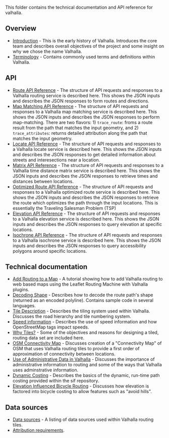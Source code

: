 This folder contains the technical documentation and API reference for valhalla.

## Overview

- [Introduction](./valhalla-intro.md) - This is the early history of Valhalla. Introduces the core team and describes overall objectives of the project and some insight on why we chose the name Valhalla.
- [Terminology](./terminology.md) - Contains commonly used terms and definitions within Valhalla.

## API

- [Route API Reference](./turn-by-turn/api-reference.md) - The structure of API requests and responses to a Valhalla routing service is described here. This shows the JSON inputs and describes the JSON responses to form routes and directions.
- [Map Matching API Reference](./map-matching/api-reference.md) - The structure of API requests and responses to a Valhalla map matching service is described here. This shows the JSON inputs and describes the JSON responses to perform map-matching. There are two flavors: 1) `trace_route`: froms a route result from the path that matches the input geometry, and 2) `trace_attributes`: returns detailed attribution along the path that matches the input geometry.
- [Locate API Reference](./locate/api-reference.md) - The structure of API requests and responses to a Valhalla locate service is described here. This shows the JSON inputs and describes the JSON responses to get detailed information about streets and interesections near a location.
- [Matrix API Reference](./matrix/api-reference.md) - The structure of API requests and responses to a Valhalla time distance matrix service is described here. This shows the JSON inputs and describes the JSON responses to retrieve times and distances between locations.
- [Optimized Route API Reference](./optimized/api-reference.md) - The structure of API requests and responses to a Valhalla optimized route service is described here. This shows the JSON inputs and describes the JSON responses to retrieve the route which optimizes the path through the input locations. This is essentially the Traveling Salesman Problem (TSP)
- [Elevation API Reference](./elevation/api-reference.md) - The structure of API requests and responses to a Valhalla elevation service is described here. This shows the JSON inputs and describes the JSON responses to query elevation at specific locations.
- [Isochrone API Reference](./isochrone/api-reference.md) - The structure of API requests and responses to a Valhalla isochrone service is described here. This shows the JSON inputs and describes the JSON responses to query accessibility polygons around specific locations.

## Technical documentation

- [Add Routing to a Map](./add-routing-to-a-map.md) - A tutorial showing how to add Valhalla routing to web based maps using the Leaflet Routing Machine with Valhalla plugins.
- [Decoding Shape](./decoding.md) - Describes how to decode the route path's shape (returned as an encoded polyline). Contains sample code in several languages.
- [Tile Description](./tiles.md) - Describes the tiling system used within Valhalla. Discusses the road hierarchy and tile numbering system.
- [Speed information](./speeds.md) - Describes the use of speed information and how OpenStreetMap tags impact speeds.
- [Why Tiles?](./mjolnir/why_tiles.md) - Some of the objectives and reasons for designing a tiled, routing data set are included here.
- [OSM Connectivity Map](./connectivity.md) - Discusses creation of a "Connectivity Map" of OSM that uses Valhalla routing tiles to provide a first order of approximation of connectivity between locations.
- [Use of Administrative Data in Valhalla](./mjolnir/admins.md) - Discusses the importance of administrative information to routing and some of the ways that Valhalla uses adminstrative information.
- [Dynamic Costing](./sif/dynamic-costing.md) - Describes the basics of the dynamic, run-time path costing provided within the sif repository.
- [Elevation Influenced Bicycle Routing](./sif/elevation_costing.md) - Discusses how elevation is factored into bicycle costing to allow features such as "avoid hills".

## Data sources

- [Data sources](./mjolnir/data_sources.md) - A listing of data sources used within Valhalla routing tiles.
- [Attribution requirements](./mjolnir/attribution.md).


